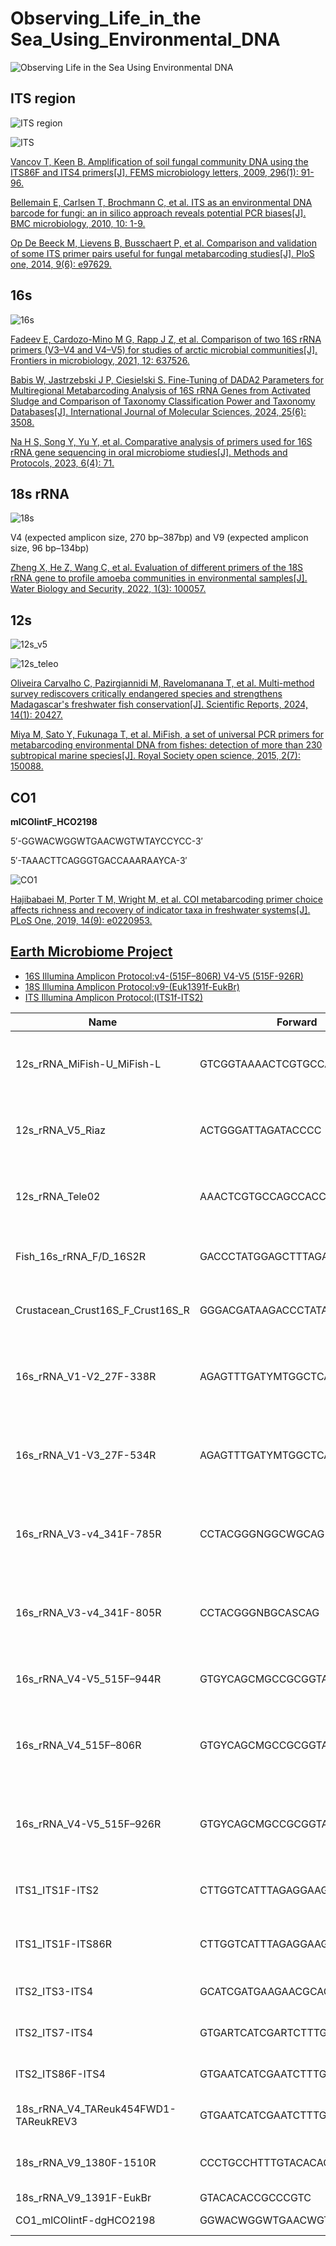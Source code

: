 # Observing_Life_in_the Sea_Using_Environmental_DNA

![Observing Life in the Sea Using Environmental DNA](./Observing_Life_in_the_Sea_Using_Environmental_DNA.jpg)

## ITS region

![ITS region](./ITS/ITS-region.png)

![ITS](./ITS/ITS1-F_ITS86R_ITS86F_ITS4.jpeg)

[Vancov T, Keen B. Amplification of soil fungal community DNA using the ITS86F and ITS4 primers[J]. FEMS microbiology letters, 2009, 296(1): 91-96.](https://academic.oup.com/femsle/article/296/1/91/485778?login=true)

[Bellemain E, Carlsen T, Brochmann C, et al. ITS as an environmental DNA barcode for fungi: an in silico approach reveals potential PCR biases[J]. BMC microbiology, 2010, 10: 1-9.](https://link.springer.com/article/10.1186/1471-2180-10-189)

[Op De Beeck M, Lievens B, Busschaert P, et al. Comparison and validation of some ITS primer pairs useful for fungal metabarcoding studies[J]. PloS one, 2014, 9(6): e97629.](https://journals.plos.org/plosone/article?id=10.1371/journal.pone.0097629)

## 16s 

![16s](./16s/16S_ribosomal_RNA_gene.png)

[Fadeev E, Cardozo-Mino M G, Rapp J Z, et al. Comparison of two 16S rRNA primers (V3–V4 and V4–V5) for studies of arctic microbial communities[J]. Frontiers in microbiology, 2021, 12: 637526.](https://www.frontiersin.org/journals/microbiology/articles/10.3389/fmicb.2021.637526/full)

[Babis W, Jastrzebski J P, Ciesielski S. Fine-Tuning of DADA2 Parameters for Multiregional Metabarcoding Analysis of 16S rRNA Genes from Activated Sludge and Comparison of Taxonomy Classification Power and Taxonomy Databases[J]. International Journal of Molecular Sciences, 2024, 25(6): 3508.](https://www.mdpi.com/1422-0067/25/6/3508)

[Na H S, Song Y, Yu Y, et al. Comparative analysis of primers used for 16S rRNA gene sequencing in oral microbiome studies[J]. Methods and Protocols, 2023, 6(4): 71.](https://www.mdpi.com/2409-9279/6/4/71)

## 18s rRNA

![18s](./18s/18s.png)

V4 (expected amplicon size, 270 bp–387bp) and V9 (expected amplicon size, 96 bp–134bp)

[Zheng X, He Z, Wang C, et al. Evaluation of different primers of the 18S rRNA gene to profile amoeba communities in environmental samples[J]. Water Biology and Security, 2022, 1(3): 100057.](https://www.sciencedirect.com/science/article/pii/S2772735122000774)

## 12s

![12s_v5](./12s/12s_RiazV5_MiFish_Tele02.png)

![12s_teleo](./12s/Schematic-representation-of-a-the-mitochondrial-mitogenome-with-the-12S-mitochondrial.png)

[Oliveira Carvalho C, Pazirgiannidi M, Ravelomanana T, et al. Multi-method survey rediscovers critically endangered species and strengthens Madagascar's freshwater fish conservation[J]. Scientific Reports, 2024, 14(1): 20427.](https://www.nature.com/articles/s41598-024-71398-z)

[Miya M, Sato Y, Fukunaga T, et al. MiFish, a set of universal PCR primers for metabarcoding environmental DNA from fishes: detection of more than 230 subtropical marine species[J]. Royal Society open science, 2015, 2(7): 150088.](https://royalsocietypublishing.org/doi/full/10.1098/rsos.150088)

## CO1

**mlCOIintF_HCO2198**

5′-GGWACWGGWTGAACWGTWTAYCCYCC-3′

5′-TAAACTTCAGGGTGACCAAARAAYCA-3′

![CO1](./CO1/CO1.png)

[Hajibabaei M, Porter T M, Wright M, et al. COI metabarcoding primer choice affects richness and recovery of indicator taxa in freshwater systems[J]. PLoS One, 2019, 14(9): e0220953.](https://journals.plos.org/plosone/article?id=10.1371/journal.pone.0220953)

## [Earth Microbiome Project](https://earthmicrobiome.org/) 

- [16S Illumina Amplicon Protocol:v4-(515F–806R) V4-V5 (515F-926R)](https://earthmicrobiome.org/protocols-and-standards/16s/)
- [18S Illumina Amplicon Protocol:v9-(Euk1391f-EukBr)](https://earthmicrobiome.org/protocols-and-standards/18s/)
- [ITS Illumina Amplicon Protocol:(ITS1f-ITS2)](https://earthmicrobiome.org/protocols-and-standards/its/)

| Name	                      |Forward|	Reverse	|Amplicon_max_Length(bp)|	Notes|
|----------------------------|---|---|---|---|
| 12s_rRNA_MiFish-U_MiFish-L |	GTCGGTAAAACTCGTGCCAGC|	CATAGTGGGGTATCTAATCCCAGTTTG	|185|	https://github.com/billzt/MiFish,Miya M, Sato Y, Fukunaga T, et al. MiFish, a set of universal PCR primers for metabarcoding environmental DNA from fishes: detection of more than 230 subtropical marine species[J]. Royal Society open science, 2015, 2(7): 150088.|
 |12s_rRNA_V5_Riaz           |	ACTGGGATTAGATACCCC|	TAGAACAGGCTCCTCTAG|	117|	Oliveira Carvalho C, Pazirgiannidi M, Ravelomanana T, et al. Multi-method survey rediscovers critically endangered species and strengthens Madagascar's freshwater fish conservation[J]. Scientific Reports, 2024, 14(1): 20427.](https://www.nature.com/articles/s41598-024-71398-z.|
|12s_rRNA_Tele02|	AAACTCGTGCCAGCCACC|	GGGTATCTAATCCCAGTTTG|	209|	Oliveira Carvalho C, Pazirgiannidi M, Ravelomanana T, et al. Multi-method survey rediscovers critically endangered species and strengthens Madagascar's freshwater fish conservation[J]. Scientific Reports, 2024, 14(1): 20427.](https://www.nature.com/articles/s41598-024-71398-z)|
|Fish_16s_rRNA_F/D_16S2R|	GACCCTATGGAGCTTTAGAC|	CGCTGTTATCCCTADRGTAATC|	200|	Adams C I M, Jeunen G J, Cross H, et al. Environmental DNA metabarcoding describes biodiversity across marine gradients[J]. ICES Journal of Marine Science, 2023, 80(4): 953-971.|
|Crustacean_Crust16S_F_Crust16S_R|	GGGACGATAAGACCCTATA	|ATTACGCTGTTATCCCTAAAG|	200	|Adams C I M, Jeunen G J, Cross H, et al. Environmental DNA metabarcoding describes biodiversity across marine gradients[J]. ICES Journal of Marine Science, 2023, 80(4): 953-971.|
|16s_rRNA_V1-V2_27F-338R|	AGAGTTTGATYMTGGCTCAG	|TGCTGCCTCCCGTAGRAGT	|311|	Babis W, Jastrzebski J P, Ciesielski S. Fine-Tuning of DADA2 Parameters for Multiregional Metabarcoding Analysis of 16S rRNA Genes from Activated Sludge and Comparison of Taxonomy Classification Power and Taxonomy Databases[J]. International Journal of Molecular Sciences, 2024, 25(6): 3508.|
|16s_rRNA_V1-V3_27F-534R|	AGAGTTTGATYMTGGCTCAG	|ATTACCGCGGCTGCTGG	|500|	Babis W, Jastrzebski J P, Ciesielski S. Fine-Tuning of DADA2 Parameters for Multiregional Metabarcoding Analysis of 16S rRNA Genes from Activated Sludge and Comparison of Taxonomy Classification Power and Taxonomy Databases[J]. International Journal of Molecular Sciences, 2024, 25(6): 3508.|
|16s_rRNA_V3-v4_341F-785R|	CCTACGGGNGGCWGCAG	|GACTACHVGGGTATCTAATCC	|470|	Babis W, Jastrzebski J P, Ciesielski S. Fine-Tuning of DADA2 Parameters for Multiregional Metabarcoding Analysis of 16S rRNA Genes from Activated Sludge and Comparison of Taxonomy Classification Power and Taxonomy Databases[J]. International Journal of Molecular Sciences, 2024, 25(6): 3508.|
|16s_rRNA_V3-v4_341F-805R|	CCTACGGGNBGCASCAG	|GACTACNVGGGTATCTAATCC	|470|	Babis W, Jastrzebski J P, Ciesielski S. Fine-Tuning of DADA2 Parameters for Multiregional Metabarcoding Analysis of 16S rRNA Genes from Activated Sludge and Comparison of Taxonomy Classification Power and Taxonomy Databases[J]. International Journal of Molecular Sciences, 2024, 25(6): 3508.|
|16s_rRNA_V4-V5_515F–944R|	GTGYCAGCMGCCGCGGTAA	|CCGYCAATTYMTTTRAGTTT	|430|	Fadeev E, Cardozo-Mino M G, Rapp J Z, et al. Comparison of two 16S rRNA primers (V3–V4 and V4–V5) for studies of arctic microbial communities[J]. Frontiers in microbiology, 2021, 12: 637526.|
|16s_rRNA_V4_515F–806R|	GTGYCAGCMGCCGCGGTAA	|GGACTACNVGGGTWTCTAAT	|253|	https://earthmicrobiome.org/protocols-and-standards/16s/,Zhao J, Rodriguez J, Martens-Habbena W. Fine-scale evaluation of two standard 16S rRNA gene amplicon primer pairs for analysis of total prokaryotes and archaeal nitrifiers in differently managed soils[J]. Frontiers in Microbiology, 2023, 14: 1140487.|
|16s_rRNA_V4-V5_515F–926R|	GTGYCAGCMGCCGCGGTAA	|CCGYCAATTYMTTTRAGTTT	|374|	https://earthmicrobiome.org/protocols-and-standards/16s/,Zhao J, Rodriguez J, Martens-Habbena W. Fine-scale evaluation of two standard 16S rRNA gene amplicon primer pairs for analysis of total prokaryotes and archaeal nitrifiers in differently managed soils[J]. Frontiers in Microbiology, 2023, 14: 1140487.|
|ITS1_ITS1F-ITS2|	CTTGGTCATTTAGAGGAAGTAA	|GCTGCGTTCTTCATCGATGC	|300|	https://earthmicrobiome.org/protocols-and-standards/its/,Op De Beeck M, Lievens B, Busschaert P, et al. Comparison and validation of some ITS primer pairs useful for fungal metabarcoding studies[J]. PloS one, 2014, 9(6): e97629.|
|ITS1_ITS1F-ITS86R|	CTTGGTCATTTAGAGGAAGTAA	|TTCAAAGATTCGATGATTCAG	|300|	https://earthmicrobiome.org/protocols-and-standards/its/,Op De Beeck M, Lievens B, Busschaert P, et al. Comparison and validation of some ITS primer pairs useful for fungal metabarcoding studies[J]. PloS one, 2014, 9(6): e97629.|
|ITS2_ITS3-ITS4|	GCATCGATGAAGAACGCAGC	|TCCTCCGCTTATTGATATGC	|450|	Vancov T, Keen B. Amplification of soil fungal community DNA using the ITS86F and ITS4 primers[J]. FEMS microbiology letters, 2009, 296(1): 91-96.|
|ITS2_ITS7-ITS4|	GTGARTCATCGARTCTTTG	|TCCTCCGCTTATTGATATGC	|400|	Op De Beeck M, Lievens B, Busschaert P, et al. Comparison and validation of some ITS primer pairs useful for fungal metabarcoding studies[J]. PloS one, 2014, 9(6): e97629.|
|ITS2_ITS86F-ITS4|	GTGAATCATCGAATCTTTGAA	|TCCTCCGCTTATTGATATGC	|450|	Vancov T, Keen B. Amplification of soil fungal community DNA using the ITS86F and ITS4 primers[J]. FEMS microbiology letters, 2009, 296(1): 91-96.|
|18s_rRNA_V4_TAReuk454FWD1-TAReukREV3|	GTGAATCATCGAATCTTTGAA	|ACTTTCGTTCTTGATYRATGA|	420	|Chun S J. Microbiome dataset of eukaryotic and fungal communities in the bulk soil and root of wild Brassica napus in South Korea[J]. Data in Brief, 2022, 43: 108457.|
|18s_rRNA_V9_1380F-1510R|	CCCTGCCHTTTGTACACAC	|CCTTCYGCAGGTTCACCTAC|	130|	Zheng X, He Z, Wang C, et al. Evaluation of different primers of the 18S rRNA gene to profile amoeba communities in environmental samples[J]. Water Biology and Security, 2022, 1(3): 100057.|
|18s_rRNA_V9_1391F-EukBr|	GTACACACCGCCCGTC|	TGATCCTTCTGCAGGTTCACCTAC|	130|	https://earthmicrobiome.org/protocols-and-standards/18s/.|
|CO1_mlCOIintF-dgHCO2198|	GGWACWGGWTGAACWGTWTAYCCYCC|	TAAACTTCAGGGTGACCAAARAAYCA|	313|	https://naturalhistory.si.edu/sites/default/files/media/file/arms-12coimetabarcoding.pdf|
